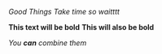 *Good Things Take time*
_so waitttt_

**This text will be bold**
__This will also be bold__

_You **can** combine them_
